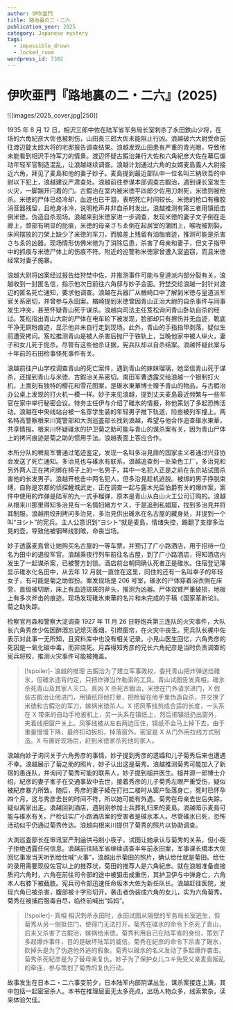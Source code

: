 ```yaml
---
author: 伊吹亜門
title: 路地裏の二・二六
publication_year: 2025
category: Japanese mystery
tags:
  - impossible_drown
  - locked_room
wordpress_id: 7382
---
```


# 伊吹亜門『路地裏の二・二六』(2025)

![[images/2025_cover.jpg|250]]

1935 年 8 月 12 日，相沢三郎中佐在陆军省军务局长室刺杀了永田鉄山少将，在场的六角紀彦大佐也被刺伤，山田長三郎大佐未能阻止行凶。浪越破六大尉受命前往渡辺錠太郎大将的宅邸报告调查结果。浪越发现山田患有严重的青光眼，导致他未能看到相沢手持军刀的情景。渡辺怀疑古鍜治兼行大佐和六角紀彦大佐在幕后煽动年轻军官制造混乱，让浪越继续调查。浪越计划通过六角的女婿麦島義人大尉接近六角，拜见了麦島和他的妻子妙子。麦島提到最近部队中一位名叫三納欣吾的中尉以下犯上，浪越建议严肃查处。浪越前往参谋本部调查古鍜治，遇到课长室发生火灾，一脚踹开闩着的门。古鍜治在室内被米徳平四郎少佐用刀刺死，米徳则被枪杀。米徳的尸体已经冷却，血迹也已干涸，表明死亡时间较长。米徳的枪口有橡胶消音器残留，且枪身冰冷，说明枪声并非自杀时发出。浪越推测有第三者用镇纸击倒米徳，伪造自杀现场。浪越来到米徳家进一步调查，发现米徳的妻子文子倒在走廊上，颈部有明显的扼痕，米徳的母亲さちゑ倒在起居室的蒲团上，喉咙被割裂。床间摆放的刀架上缺少了米徳的军刀，而脇差上残留有油脂痕迹，推测可能是杀害さちゑ的凶器。现场情形仿佛米徳为了消除后患，杀害了母亲和妻子，但文子指甲中的抓痕与米徳尸体上的伤痕不符。附近的巡警称米徳家曾遭入室盗窃，而且米徳经常对妻子施暴。

浪越大尉将凶案经过报告给狩埜中佐，并推测事件可能与皇道派内部分裂有关。浪越收到一封匿名信，指示他次日前往六角邸与妙子会面。狩埜交给浪越一封针对渡辺的匿名死亡通知，要求他调查。浪越在兵器厂从楢崎口中了解到米徳与皇道派军官关系密切，并曾参与永田案。楢崎提到米徳曾因青山正治大尉的自杀事件与同事发生冲突，甚至怀疑青山死于谋杀。浪越向司法主任笈松询问青山卧轨自杀的经过。笈松指出青山大尉的尸体在电车轮下被发现，脸部却只有擦伤并无血迹，靴底干净无铜粉痕迹，显示他并未自行走到现场。此外，青山的手指指甲剥落，疑似生前遭受拷问。笈松推测青山是被人杀害后抛尸于铁轨上，当晚他家中被人纵火，妻子和女儿死于扼杀。尽管有这些他杀证据，宪兵队却以自杀结案。浪越怀疑此案与十年前的石田检事怪死事件有关。

浪越前往户山学校调查青山的死亡案件，遇到青山的妹妹瑠璃，她坚信青山死于谋杀，还提到青山与米徳、古鍜治关系密切。南田军曹透露交给浪越一个银制打火机，上面刻有独特的樱花和雪花图案，是碓氷東華博士赠予青山的物品，与古鍜治办公桌上发现的打火机一模一样。妙子来见浪越，提到丈夫麦島最近频繁与一些军官在家中举行秘密会议。特务主任伊与介绍了碓氷的情报，称他策划了多起恐怖活动。浪越在中央线站台被一名穿学生装的年轻男子推下轨道，险些被列车撞上。两名特高警察根来川寛警部和大渕巡査部长找到浪越，希望与他合作追查碓氷東華，共享情报。根来川怀疑碓氷的护卫菊之助可能与青山的谋杀案有关，因为青山尸体上的拷问痕迹是菊之助的惯用手法。浪越表面上答应合作。

本所分队的稗島军曹通过笔迹鉴定，发现一名叫多治見鼎的国家主义者通过兴亚协会发送了死亡通知。多治見也与碓氷有联系。浪越追查到一处染色工厂，多治見和另外两人正在拷问绑在椅子上的一名男子，其中一名犯人正是之前在东京站试图杀害他的长发男子。浪越开枪击中两名犯人，但多治見趁机逃脱。被绑的男子挣脱束缚，自称是京都的侦探鯉城武史，正在调查一起与露木光臣伯爵有关的爆炸案，案件中使用的炸弹是陆军的九一式手榴弹，原本是青山从白山火工公司订购的。浪越从根来川那里得知多治見有一名情妇緒方ヤス，于是追到私娼窟，找到多治見并将其制服。浪越用绞刑拷问多治見，多治見供出碓氷在名古屋的藏身处，并提到一个叫“ヨシト”的宪兵。主人公意识到“ヨシト”就是麦島，情绪失控，踢翻了支撑多治見的壶，导致他被钢琴线割喉，命丧当场。

妙子透露麦島曾让她购买名古屋的一等车票，并预订了广小路酒店，用于招待一位名为田中的退役军官。浪越乘夜行列车前往名古屋，到了广小路酒店，得知酒店内发生了一起谋杀案，已被警方封锁。酒店前台朝岡确认死者正是碓氷。住宿登记簿显示碓氷化名田中，从去年 12 月就一直住在这里，同住的还有一名叫幸子的年轻女子，有可能是菊之助假扮。案发现场是 206 号室，碓氷的尸体穿着浴衣倒在床旁，首级被切断，床上有血迹斑斑的斧头，推测为凶器。尸体双臂严重破损，地板上有多次斧击的痕迹。现场发现碓氷東華的名片和未完成的手稿《国家革新论》。菊之助失踪。

检察官月森和警察大淀调查 1927 年 11 月 26 日野炮兵第三连队的火灾事件，大队长六角秀彦少佐因醉酒忘记熄灭香烟，引燃窗帘，在火灾中丧生。宪兵队长梶中佐表示对此事一无所知，且资料库中也没有相关记录。小見山医生回忆，六角秀彦的死因是一氧化碳中毒，而非烧死。月森得知秀彦的兄长六角紀彦是当时负责调查的宪兵将校，推测火灾事件可能被掩盖。

> [!spoiler]- 浪越的推理
> 古鍜治为了建立军事政权，委托青山把炸弹送给碓氷，但碓氷违背约定，只把炸弹当作勒索的工具。青山试图告发真相，碓氷杀死青山及其家人灭口。真凶 X 杀死古鍜治，米徳在门外请求进门，X 假装古鍜治让他进门，用镇纸将他打晕，把枪留在他手里伪造自杀，并交换了米徳和古鍜治的军刀，嫁祸米徳杀人。X 把风筝线剪成合适的长度，一头系在 X 带来的自动手枪扳机上，另一头系在镇纸上，然后把镇纸扔出窗外，夹着线把窗户关上。风筝线被从左右两边压住，镇纸不会马上掉下去，由于重量慢慢下降，最终扣动扳机，掉落窗外。密室是 X 从门外用拉线方式制造。X 布置好现场后，赶到米徳家杀死他的家人。

浪越向妙子询问关于六角秀彦的事情，妙子提到秀彦的遗孀和儿子菊秀后来也遭遇不幸。浪越展示了菊之助的照片，妙子认出这是菊秀。浪越推测菊秀可能加入了新宿的愚连队，并询问了菊秀可能的联系人，妙子提到槌井医生。槌井源一郎博士介绍，紀彦的妻子峯子在交通事故中去世，接着秀彦的儿子菊秀左眼严重受伤，疑似被紀彦暴力所致。随后，秀彦的妻子綾在打扫二楼时从窗户坠落身亡，死时已怀孕四个月，这与秀彦去世的时间不符，所以她可能有外遇。菊秀在母亲去世后失踪，疑似离家出走。浪越回到酒店，遇到刚参加士兵葬礼归来的麦島。浪越暗示麦島可能与碓氷有关。尸检证实广小路酒店案的受害者是碓氷本人。尽管碓氷已死，恐怖活动似乎仍通过菊秀传达。浪越向根来川提供了菊秀的照片以协助调查。

大渕巡査部长在审讯室严刑逼供弓削小夜子，试图让她承认与菊秀的关系，但小夜子拒绝透露任何信息。浪越前往陆军省继续调查半年前永田案，军事课长橋本大佐回忆事发当天听到给仕喊“火事”，浪越出示菊田的照片，确认给仕就是菊田。给仕的录用需要现役佐官以上的推荐状，菊田的推荐人是六角紀彦。就在浪越准备直接质问六角时，六角在前往司令部的途中被狙击成重伤，其护卫伊与中弹身亡，六角本人右膝下被截肢。宪兵司令部迅速任命坂本大佐为新任队长。浪越赶往医院，发现六角已被杀害，腹部被十字形切开，袭击者伪装成六角的女儿，实为六角菊秀。菊秀在被捕后服毒自尽，临终前喊出“妈妈”。

> [!spoiler]- 真相
> 相沢刺杀永田时，永田试图从隔壁的军务局长室逃生，但菊秀从另一侧抵住门，使得门无法打开。菊秀在碓氷的命令下杀死了青山，后来又杀害了古鍜治，嫁祸给米徳。菊秀利用自己在陆军省的身份，策划了多起爆炸事件，目的是破坏陆军的威信。菊秀在紀彦的命令下杀害了碓氷，砍掉头是为了伪造他外逃的假象。菊秀以碓氷的名义发动了多起爆炸袭击。菊秀杀死紀彦是为了替母亲复仇。妙子为了保护女儿ユキ免受父亲麦島叛乱的牵连，参与策划了菊秀的复仇行动。

故事发生在日本二・二六事变前夕，日本陆军内部阴谋丛生，谋杀案接连上演，其中包括一起密室杀人。本书在推理层面无太多亮点，出场人物众多，线索繁杂，读来体验欠佳。
